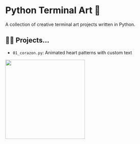 # Python Terminal Art 🎨

A collection of creative terminal art projects written in Python.

## 🧑‍💻 Projects...

- `01_corazon.py`: Animated heart patterns with custom text

<img src="https://github.com/user-attachments/assets/dbf3f721-cdc8-496c-afee-db600022b099" width="250" height="250"/>

